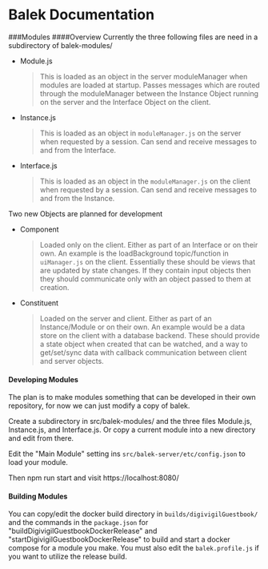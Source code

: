 # Balek Documentation  
###Modules
####Overview
Currently the three following files are need in a subdirectory of balek-modules/  
 * Module.js
    >This is loaded as an object in the server moduleManager when modules are loaded at startup. Passes messages which are routed through the moduleManager between the Instance Object running on the server and the Interface Object on the client.
* Instance.js
    >This is loaded as an object in `moduleManager.js` on the server when requested by a session. Can send and receive messages to and from the Interface.
* Interface.js
    >This is loaded as an object in the `moduleManager.js` on the client when requested by a session. Can send and receive messages to and from the Instance.

Two new Objects are planned for development 
 * Component
    >Loaded only on the client. Either as part of an Interface or on their own. An example is the loadBackground topic/function in `uiManager.js` on the client. Essentially these should be views that are updated by state changes. If they contain input objects then they should communicate only with an object passed to them at creation.
 * Constituent 
    >Loaded on the server and client. Either as part of an Instance/Module or on their own. An example would be a data store on the client with a database backend. These should provide a state object when created that can be watched, and a way to get/set/sync data with callback communication between client and server objects.
#### Developing Modules

   The plan is to make modules something that can be developed in their own repository, for now we can just modify a copy of balek.
   
   Create a subdirectory in src/balek-modules/ and the three files Module.js, Instance.js, and Interface.js. Or copy a current module into a new directory and edit from there.

   Edit the "Main Module" setting ins `src/balek-server/etc/config.json` to load your module.
   
   Then npm run start and visit https://localhost:8080/
   
#### Building Modules
   You can copy/edit the docker build directory in `builds/digivigilGuestbook/` and the commands in the `package.json` for "buildDigivigilGuestbookDockerRelease" and "startDigivigilGuestbookDockerRelease" to build and start a docker compose for a module you make. You must also edit the `balek.profile.js` if you want to utilize the release build.  
   